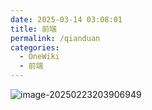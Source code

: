 ```yaml
---
date: 2025-03-14 03:08:01
title: 前端
permalink: /qianduan
categories:
  - OneWiki
  - 前端
---
```




![image-20250223203906949](https://img.onedayxyy.cn/images/image-20250223203906949.png)